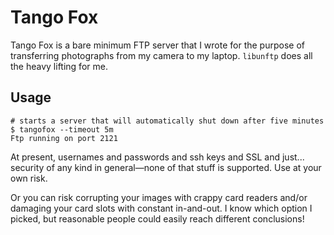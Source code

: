 # Tango Fox

Tango Fox is a bare minimum FTP server that I wrote for the purpose of transferring photographs from my camera to my laptop. `libunftp` does all the heavy lifting for me.

## Usage

```shell
# starts a server that will automatically shut down after five minutes
$ tangofox --timeout 5m
Ftp running on port 2121
```

At present, usernames and passwords and ssh keys and SSL and just... security of any kind in general—none of that stuff is supported. Use at your own risk.

Or you can risk corrupting your images with crappy card readers and/or damaging your card slots with constant in-and-out. I know which option I picked, but reasonable people could easily reach different conclusions!
